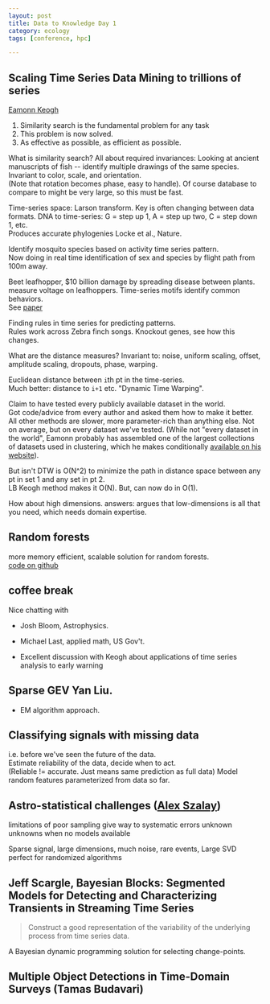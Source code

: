 ```yaml
---
layout: post
title: Data to Knowledge Day 1
category: ecology
tags: [conference, hpc]

---
```





Scaling Time Series Data Mining to trillions of series
--------------------

[Eamonn Keogh](http://www.cs.ucr.edu/~eamonn/)

1. Similarity search is the fundamental problem for any task
2. This problem is now solved.
3. As effective as possible, as efficient as possible.

What is similarity search?  All about required invariances:
Looking at ancient manuscripts of fish -- identify multiple drawings of the same species.  Invariant to color, scale, and orientation.  
(Note that rotation becomes phase, easy to handle).
Of course database to compare to might be very large, so this must be fast.  

Time-series space: Larson transform.  Key is often changing between data formats.
DNA to time-series: G = step up 1, A = step up two, C = step down 1, etc.  
Produces accurate phylogenies Locke et al., Nature.  

Identify mosquito species based on activity time series pattern.  
Now doing in real time identification of sex and species by flight path from 100m away.

Beet leafhopper, $10 billion damage by spreading disease between plants.  
measure voltage on leafhoppers.  Time-series motifs identify common behaviors.  
See [paper](http://www.cs.ucr.edu/~eamonn/SDM_insects.pdf)

Finding rules in time series for predicting patterns.  
Rules work across Zebra finch songs.  Knockout genes, see how this changes.  

What are the distance measures?
Invariant to: noise, uniform scaling, offset, amplitude scaling, dropouts, phase, warping.  

Euclidean distance between `i`th pt in the time-series.  
Much better: distance to `i+1` etc.  "Dynamic Time Warping".  

Claim to have tested every publicly available dataset in the world.  
Got code/advice from every author and asked them how to make it better.  
All other methods are slower, more parameter-rich than anything else.  Not on average, but on every dataset we've tested.
(While not "every dataset in the world", Eamonn probably has assembled one of the largest collections of datasets used in clustering,
which he makes conditionally [available on his website](http://www.cs.ucr.edu/~eamonn/time_series_data/)).  


But isn't DTW is O(N^2) to minimize the path in distance space between any pt in set 1 and any set in pt 2.  
LB Keogh method makes it O(N).  But, can now do in O(1).  

How about high dimensions.  answers: argues that low-dimensions is all that you need, which needs domain expertise.  


Random forests
-------

more memory efficient, scalable solution for random forests.  
[code on github](github.com/deads/bigrf)



coffee break
------
Nice chatting with 

* Josh Bloom, Astrophysics.
* Michael Last, applied math, US Gov't.

* Excellent discussion with Keogh about applications of time series analysis to early warning 


Sparse GEV Yan Liu.  
-------------
* EM algorithm approach.


Classifying signals with missing data
---------

i.e. before we've seen the future of the data.  
Estimate reliability of the data, decide when to act.  
(Reliable != accurate.  Just means same prediction as full data)
Model random features parameterized from data so far.  



Astro-statistical challenges ([Alex Szalay](http://www.sdss.jhu.edu/~szalay/))
----------------------------

limitations of poor sampling give way to systematic errors
unknown unknowns when no models available

Sparse signal, large dimensions, much noise, rare events, 
Large SVD perfect for randomized algorithms

Jeff Scargle, Bayesian Blocks: Segmented Models for Detecting and Characterizing Transients in Streaming Time Series
----
> Construct a good representation of the variability of the underlying process from time series data.

A Bayesian dynamic programming solution for selecting change-points.

Multiple Object Detections in Time-Domain Surveys (Tamas Budavari)
----





